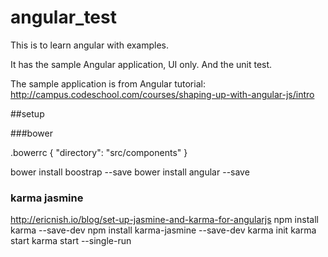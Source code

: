 angular_test
==========================

This is to learn angular with examples.

It has the sample Angular application, UI only. 
And the unit test. 

The sample application is from Angular tutorial:
http://campus.codeschool.com/courses/shaping-up-with-angular-js/intro


##setup

###bower

.bowerrc
{
  "directory": "src/components"
}

bower install boostrap --save
bower install angular --save

### karma jasmine
http://ericnish.io/blog/set-up-jasmine-and-karma-for-angularjs
npm install karma --save-dev
npm install karma-jasmine --save-dev
karma init
karma start
karma start --single-run